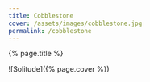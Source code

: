 ```yaml
---
title: Cobblestone
cover: /assets/images/cobblestone.jpg
permalink: /cobblestone
---
```

{% page.title %}

![Solitude]({% page.cover %})